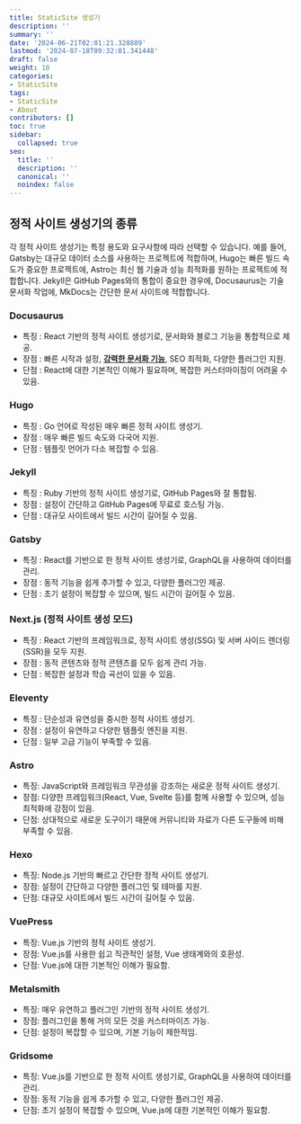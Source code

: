 ```yaml
---
title: StaticSite 생성기
description: ''
summary: ''
date: '2024-06-21T02:01:21.328889'
lastmod: '2024-07-18T09:32:01.341448'
draft: false
weight: 10
categories:
- StaticSite
tags:
- StaticSite
- About
contributors: []
toc: true
sidebar:
  collapsed: true
seo:
  title: ''
  description: ''
  canonical: ''
  noindex: false
---
```


## 정적 사이트 생성기의 종류

각 정적 사이트 생성기는 특정 용도와 요구사항에 따라 선택할 수 있습니다. 
예를 들어, Gatsby는 대규모 데이터 소스를 사용하는 프로젝트에 적합하며, Hugo는 빠른 빌드 속도가 중요한 프로젝트에, Astro는 최신 웹 기술과 성능 최적화를 원하는 프로젝트에 적합합니다. Jekyll은 GitHub Pages와의 통합이 중요한 경우에, Docusaurus는 기술 문서화 작업에, MkDocs는 간단한 문서 사이트에 적합합니다.
### Docusaurus
- 특징 : React 기반의 정적 사이트 생성기로, 문서화와 블로그 기능을 통합적으로 제공.
- 장점 : 빠른 시작과 설정, **[강력한 문서화 기능](Intro.md)**, SEO 최적화, 다양한 플러그인 지원.
- 단점 : React에 대한 기본적인 이해가 필요하며, 복잡한 커스터마이징이 어려울 수 있음.
### Hugo
- 특징 : Go 언어로 작성된 매우 빠른 정적 사이트 생성기.
- 장점 : 매우 빠른 빌드 속도와 다국어 지원.
- 단점 : 템플릿 언어가 다소 복잡할 수 있음.
### Jekyll
- 특징 : Ruby 기반의 정적 사이트 생성기로, GitHub Pages와 잘 통합됨.
- 장점 : 설정이 간단하고 GitHub Pages에 무료로 호스팅 가능.
- 단점 : 대규모 사이트에서 빌드 시간이 길어질 수 있음.
### Gatsby
- 특징 : React를 기반으로 한 정적 사이트 생성기로, GraphQL을 사용하여 데이터를 관리.
- 장점 : 동적 기능을 쉽게 추가할 수 있고, 다양한 플러그인 제공.
- 단점 : 초기 설정이 복잡할 수 있으며, 빌드 시간이 길어질 수 있음.
### Next.js (정적 사이트 생성 모드)
- 특징 : React 기반의 프레임워크로, 정적 사이트 생성(SSG) 및 서버 사이드 렌더링(SSR)을 모두 지원.
- 장점 : 동적 콘텐츠와 정적 콘텐츠를 모두 쉽게 관리 가능.
- 단점 : 복잡한 설정과 학습 곡선이 있을 수 있음.
### Eleventy
- 특징 : 단순성과 유연성을 중시한 정적 사이트 생성기.
- 장점 : 설정이 유연하고 다양한 템플릿 엔진을 지원.
- 단점 : 일부 고급 기능이 부족할 수 있음.
### Astro
- 특징: JavaScript와 프레임워크 무관성을 강조하는 새로운 정적 사이트 생성기.
- 장점: 다양한 프레임워크(React, Vue, Svelte 등)를 함께 사용할 수 있으며, 성능 최적화에 강점이 있음.
- 단점: 상대적으로 새로운 도구이기 때문에 커뮤니티와 자료가 다른 도구들에 비해 부족할 수 있음.
### Hexo
- 특징: Node.js 기반의 빠르고 간단한 정적 사이트 생성기.
- 장점: 설정이 간단하고 다양한 플러그인 및 테마를 지원.
- 단점: 대규모 사이트에서 빌드 시간이 길어질 수 있음.
### VuePress
- 특징: Vue.js 기반의 정적 사이트 생성기.
- 장점: Vue.js를 사용한 쉽고 직관적인 설정, Vue 생태계와의 호환성.
- 단점: Vue.js에 대한 기본적인 이해가 필요함.
### Metalsmith
- 특징: 매우 유연하고 플러그인 기반의 정적 사이트 생성기.
- 장점: 플러그인을 통해 거의 모든 것을 커스터마이즈 가능.
- 단점: 설정이 복잡할 수 있으며, 기본 기능이 제한적임.
### Gridsome
- 특징: Vue.js를 기반으로 한 정적 사이트 생성기로, GraphQL을 사용하여 데이터를 관리.
- 장점: 동적 기능을 쉽게 추가할 수 있고, 다양한 플러그인 제공.
- 단점: 초기 설정이 복잡할 수 있으며, Vue.js에 대한 기본적인 이해가 필요함.